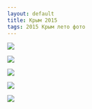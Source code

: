 ```yaml
---
layout: default
title: Крым 2015
tags: 2015 Крым лето фото
---
```

![](https://farm1.staticflickr.com/472/20269512905_c0f3aa4147_b.jpg)

![](https://farm1.staticflickr.com/264/20081500850_fae016064c_b.jpg)

![](https://farm1.staticflickr.com/305/20243290136_84b7f16bd7_b.jpg)

![](https://farm1.staticflickr.com/536/20269520655_74f3ff472a_b.jpg)

![](https://farm1.staticflickr.com/334/20261231532_3bbe62afaf_b.jpg)